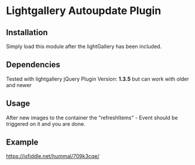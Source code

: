 # Lightgallery Autoupdate Plugin

## Installation
Simply load this module after the lightGallery has been included. 

## Dependencies
Tested with lightgallery jQuery Plugin Version: **1.3.5** but can work with older and newer

## Usage
After new images to the container the "refreshItems" - Event should be triggered on it and you are done.

## Example
https://jsfiddle.net/hummal/709k3cqe/
